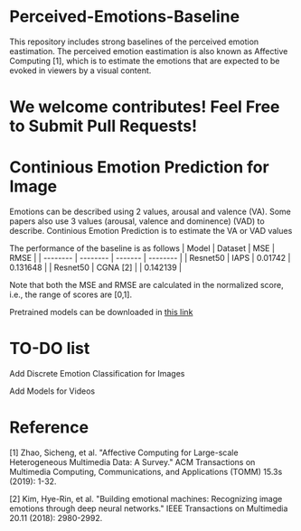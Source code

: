 # Perceived-Emotions-Baseline

This repository includes strong baselines of the perceived emotion eastimation. The perceived emotion eastimation is also known as Affective Computing [1], which is to estimate the emotions that are expected to be evoked in viewers by a visual content.

# We welcome contributes! Feel Free to Submit Pull Requests!

# Continious Emotion Prediction for Image

Emotions can be described using 2 values, arousal and valence (VA). Some papers also use 3 values (arousal, valence and dominence) (VAD) to describe. Continious Emotion Prediction is to estimate the VA or VAD values

The performance of the baseline is as follows
| Model    | Dataset  | MSE     | RMSE     |
| -------- | -------- | ------- | -------- |
| Resnet50 | IAPS     | 0.01742 | 0.131648 |
| Resnet50 | CGNA [2] |         | 0.142139 |

Note that both the MSE and RMSE are calculated in the normalized score, i.e., the range of scores are [0,1].

Pretrained models can be downloaded in [this link](https://entuedu-my.sharepoint.com/:f:/g/personal/chang015_e_ntu_edu_sg/EtXLEitn_ytFvs4KaSZokS0Bbfk5TA9Um6KINHsKzqDFyA?e=SfGhKG)

# TO-DO list
Add Discrete Emotion Classification for Images

Add Models for Videos

# Reference
[1] Zhao, Sicheng, et al. "Affective Computing for Large-scale Heterogeneous Multimedia Data: A Survey." ACM Transactions on Multimedia Computing, Communications, and Applications (TOMM) 15.3s (2019): 1-32.

[2] Kim, Hye-Rin, et al. "Building emotional machines: Recognizing image emotions through deep neural networks." IEEE Transactions on Multimedia 20.11 (2018): 2980-2992.

